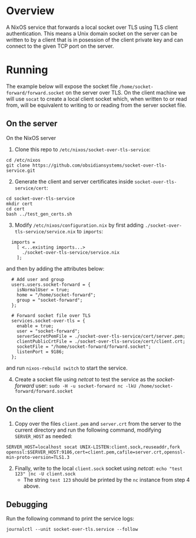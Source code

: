 # Overview

A NixOS service that forwards a local socket over TLS using TLS client authentication. This means a Unix domain socket on the server can be written to by a client that is in posession of the client private key and can connect to the given TCP port on the server.

# Running

The example below will expose the socket file `/home/socket-forward/forward.socket` on the server over TLS. On the client machine we will use `socat` to create a local client socket which, when written to or read from, will be equivalent to writing to or reading from the server socket file.

## On the server

On the NixOS server

1. Clone this repo to `/etc/nixos/socket-over-tls-service`:

```
cd /etc/nixos
git clone https://github.com/obsidiansystems/socket-over-tls-service.git
```

2. Generate the client and server certificates inside `socket-over-tls-service/cert`:

```
cd socket-over-tls-service
mkdir cert
cd cert
bash ../test_gen_certs.sh
```

3. Modify `/etc/nixos/configuration.nix` by first adding `./socket-over-tls-service/service.nix` to `imports`:

```
  imports =
    [ <...existing imports...>
      ./socket-over-tls-service/service.nix
    ];
```

and then by adding the attributes below:

```
  # Add user and group
  users.users.socket-forward = {
    isNormalUser = true;
    home = "/home/socket-forward";
    group = "socket-forward";
  };

  # Forward socket file over TLS
  services.socket-over-tls = {
    enable = true;
    user = "socket-forward";
    serverSecretPemFile = ./socket-over-tls-service/cert/server.pem;
    clientPublicCrtFile = ./socket-over-tls-service/cert/client.crt;
    socketFile = "/home/socket-forward/forward.socket";
    listenPort = 9186;
  };
```

and run `nixos-rebuild switch` to start the service.

4. Create a socket file using *netcat* to test the service as the *socket-forward* user: `sudo -H -u socket-forward nc -lkU /home/socket-forward/forward.socket`

## On the client

1. Copy over the files `client.pem` and `server.crt` from the server to the current directory and run the following command, modifying `SERVER_HOST` as needed:

```
SERVER_HOST=localhost socat UNIX-LISTEN:client.sock,reuseaddr,fork openssl:$SERVER_HOST:9186,cert=client.pem,cafile=server.crt,openssl-min-proto-version=TLS1.3
```

2. Finally, write to the local `client.sock` socket using *netcat*: `echo "test 123" |nc -U client.sock`
   * The string `test 123` should be printed by the `nc` instance from step 4 above.

## Debugging

Run the following command to print the service logs:

```
journalctl --unit socket-over-tls.service --follow
```
